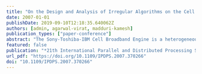 ```yaml
---
title: "On the Design and Analysis of Irregular Algorithms on the Cell Processor: A Case Study of List Ranking"
date: 2007-01-01
publishDate: 2019-09-10T12:18:35.640062Z
authors: [admin, agarwal-virat, madduri-kamesh]
publication_types: ["paper-conference"]
abstract: "The Sony-Toshiba-IBM Cell Broadband Engine is a heterogeneous multicore architecture that consists of a traditional microprocessor (PPE), with eight SIMD coprocessing units (SPEs) integrated on-chip. We present a complexity model for designing algorithms on the Cell processor, along with a systematic procedure for algorithm analysis. To estimate the execution time of the algorithm, we consider the computational complexity, memory access patterns (DMA transfer sizes and latency), and the complexity of branching instructions. This model, coupled with the analysis procedure, simplifies algorithm design on the Cell and enables quick identification of potential implementation bottlenecks. Using the model, we design an efficient implementation of list ranking, a representative problem from the class of combinatorial and graph-theoretic applications. Due to its highly irregular memory patterns, list ranking is a particularly challenging problem to parallelize on current cache-based and distributed memory architectures. We describe a generic work-partitioning technique on the Cell to hide memory access latency, and apply this to efficiently implement list ranking. We run our algorithm on a 3.2 GHz Cell processor using an IBM QS20 Cell Blade and demonstrate a substantial speedup for list ranking on the Cell in comparison to traditional cache-based microprocessors. For a random linked list of 1 million nodes, we achieve an an overall speedup of 8.34 over a PPE-only implementation."
featured: false
publication: "*21th International Parallel and Distributed Processing Symposium (IPDPS 2007), Proceedings, 26-30 March 2007, Long Beach, California, USA*"
url_pdf: "https://doi.org/10.1109/IPDPS.2007.370266"
doi: "10.1109/IPDPS.2007.370266"
---
```


